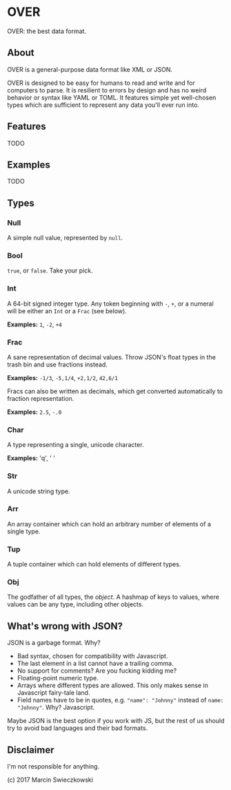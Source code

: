 # OVER

OVER: the best data format.

## About

OVER is a general-purpose data format like XML or JSON.

OVER is designed to be easy for humans to read and write and for computers to parse. It is resilient to errors by design and has no weird behavior or syntax like YAML or TOML. It features simple yet well-chosen types which are sufficient to represent any data you'll ever run into.

## Features

TODO

## Examples

TODO

## Types

### Null

A simple null value, represented by `null`.

### Bool

`true`, or `false`. Take your pick.

### Int

A 64-bit signed integer type. Any token beginning with `-`, `+`, or a numeral will be either an `Int` or a `Frac` (see below).

**Examples:** `1`, `-2`, `+4`

### Frac

A sane representation of decimal values. Throw JSON's float types in the trash bin and use fractions instead.

**Examples:** `-1/3`, `-5,1/4`, `+2,1/2`, `42,6/1`

Fracs can also be written as decimals, which get converted automatically to fraction representation.

**Examples:** `2.5`, `-.0`

### Char

A type representing a single, unicode character.

**Examples:** 'q', ' '

### Str

A unicode string type.

### Arr

An array container which can hold an arbitrary number of elements of a single type.

### Tup

A tuple container which can hold elements of different types.

### Obj

The godfather of all types, the *object*. A hashmap of keys to values, where values can be any type, including other objects.

## What's wrong with JSON?

JSON is a garbage format. Why?

* Bad syntax, chosen for compatibility with Javascript.
* The last element in a list cannot have a trailing comma.
* No support for comments? Are you fucking kidding me?
* Floating-point numeric type.
* Arrays where different types are allowed. This only makes sense in Javascript fairy-tale land.
* Field names have to be in quotes, e.g. `"name": "Johnny"` instead of `name: "Johnny"`. Why? Javascript.

Maybe JSON is the best option if you work with JS, but the rest of us should try to avoid bad languages and their bad formats.

## Disclaimer

I'm not responsible for anything.

(c) 2017 Marcin Swieczkowski
